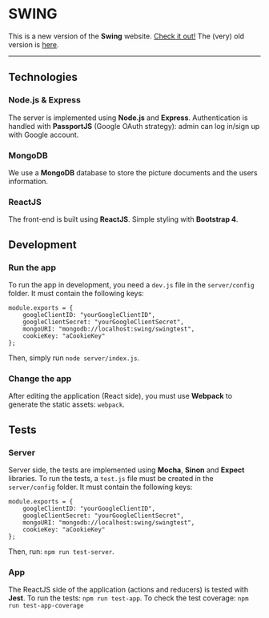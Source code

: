 SWING
======

This is a new version of the **Swing** website. [Check it out!](https://swing-app.herokuapp.com/) The (very) old version is [here](https://swing.mbpmx.fr/).

----------


Technologies
------------------

### Node.js & Express
The server is implemented using **Node.js** and **Express**.
Authentication is handled with **PassportJS** (Google OAuth strategy): admin can log in/sign up with Google account.

### MongoDB
We use a **MongoDB** database to store the picture documents and the users information.

### ReactJS
The front-end is built using **ReactJS**.
Simple styling with **Bootstrap 4**.


Development
------------------

### Run the app
To run the app in development, you need a `dev.js` file in the `server/config` folder. It must contain the following keys:

    module.exports = {
	    googleClientID: "yourGoogleClientID",
	    googleClientSecret: "yourGoogleClientSecret",
	    mongoURI: "mongodb://localhost:swing/swingtest",
	    cookieKey: "aCookieKey"
	};

Then, simply run `node server/index.js`.

### Change the app
After editing the application (React side), you must use **Webpack** to generate the static assets: `webpack`.


Tests
------------------

### Server
Server side, the tests are implemented using **Mocha**, **Sinon** and **Expect** libraries.
To run the tests, a `test.js` file must be created in the `server/config` folder. It must contain the following keys:

    module.exports = {
	    googleClientID: "yourGoogleClientID",
	    googleClientSecret: "yourGoogleClientSecret",
	    mongoURI: "mongodb://localhost:swing/swingtest",
	    cookieKey: "aCookieKey"
	};


Then, run: `npm run test-server`.

### App
The ReactJS side of the application (actions and reducers) is tested with **Jest**.
To run the tests: `npm run test-app`.
To check the test coverage: `npm run test-app-coverage`
